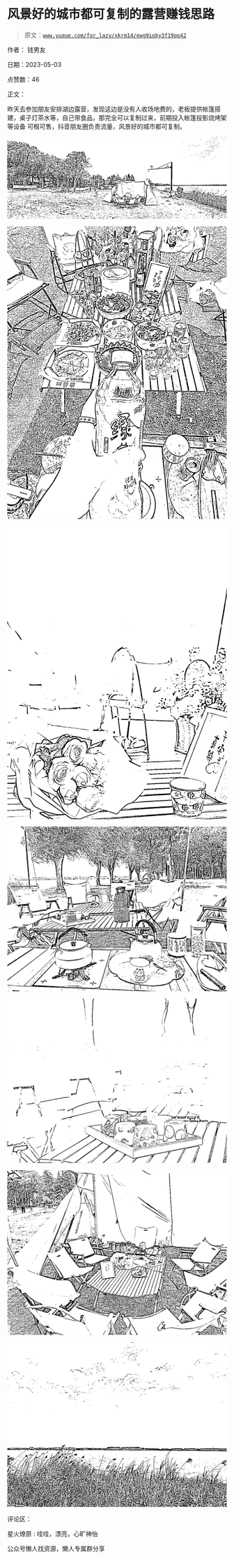 # 风景好的城市都可复制的露营赚钱思路

> 原文：[`www.yuque.com/for_lazy/xkrm14/ewg9ioby3f19pp42`](https://www.yuque.com/for_lazy/xkrm14/ewg9ioby3f19pp42)



作者： 钱男友



日期：2023-05-03



点赞数：46



正文：



昨天去参加朋友安排湖边露营，发现这边是没有人收场地费的，老板提供帐篷搭建，桌子灯茶水等，自己带食品，那完全可以复制过来，前期投入帐篷投影烧烤架等设备 可租可售，抖音朋友圈负责流量，风景好的城市都可复制。



![](img/e7eef59f9e8427a6c94b492769e9c7cc.png)  

![](img/478be792e7ddac87235ce118c61d545b.png)  

![](img/e3a5a4f3ae548fc49e81f406d733a266.png)  

![](img/ef1f464cb38abb0a9c3dae768ce6fee9.png)  

![](img/5abf9aa892281fa6ab082326349f4797.png)  

![](img/8e2091224b59d61a74966871254e0aa8.png)  

![](img/fef6f98ced0ab459e8ada3b08ef099e1.png)  

评论区：



星火燎原 : 哇哇，漂亮，心旷神怡



公众号懒人找资源，懒人专属群分享

